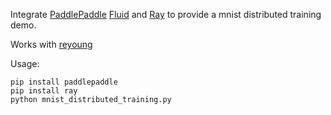 Integrate [PaddlePaddle](https://github.com/PaddlePaddle/Paddle) [Fluid](https://github.com/PaddlePaddle/Paddle/blob/develop/doc/design/fluid.md) and [Ray](https://github.com/ray-project/ray) to provide a mnist distributed training demo.

Works with [reyoung](https://github.com/reyoung)


Usage:

```
pip install paddlepaddle
pip install ray
python mnist_distributed_training.py
```